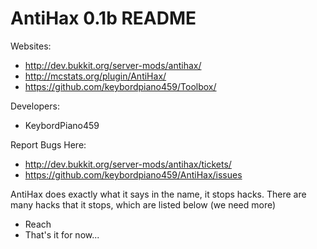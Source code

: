 AntiHax 0.1b README
=============================

Websites:
  - http://dev.bukkit.org/server-mods/antihax/
  - http://mcstats.org/plugin/AntiHax/
  - https://github.com/keybordpiano459/Toolbox/

Developers:
  - KeybordPiano459

Report Bugs Here:
  - http://dev.bukkit.org/server-mods/antihax/tickets/
  - https://github.com/keybordpiano459/AntiHax/issues

AntiHax does exactly what it says in the name, it stops hacks. There are many hacks that it stops, which are listed below (we need more)
  - Reach
  - That's it for now...
